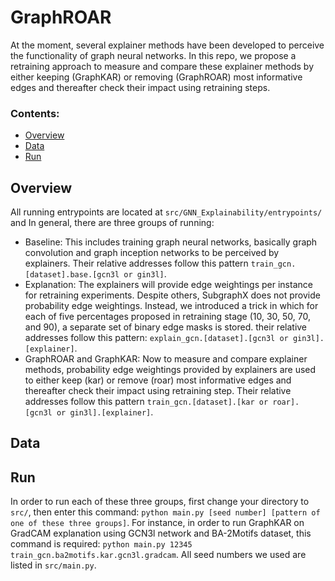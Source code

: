 # GraphROAR
At the moment, several explainer methods have been developed to perceive the functionality of graph neural networks. In this repo, we propose a retraining approach to measure and compare these explainer methods by either keeping (GraphKAR) or removing (GraphROAR) most informative edges and thereafter check their impact using retraining steps.
### Contents:
  - [Overview](#overview)
  - [Data](#data)
  - [Run](#Run)

## Overview
All running entrypoints are located at `src/GNN_Explainability/entrypoints/` and In general, there are three groups of running:
- Baseline: This includes training graph neural networks, basically graph convolution and graph inception networks to be perceived by explainers. Their relative addresses follow this pattern `train_gcn.[dataset].base.[gcn3l or gin3l]`.
- Explanation: The explainers will provide edge weightings per instance for retraining experiments. Despite others, SubgraphX does not provide probability edge weightings. Instead, we introduced a trick in which for each of five percentages proposed in retraining stage (10, 30, 50, 70, and 90), a separate set of binary edge masks is stored. their relative addresses follow this pattern: `explain_gcn.[dataset].[gcn3l or gin3l].[explainer]`.
- GraphROAR and GraphKAR: Now to measure and compare explainer methods, probability edge weightings provided by explainers are used to either keep (kar) or remove (roar) most informative edges and thereafter check their impact using retraining step. Their relative addresses follow this pattern `train_gcn.[dataset].[kar or roar].[gcn3l or gin3l].[explainer]`.

## Data

## Run
In order to run each of these three groups, first change your directory to `src/`, then enter this command: `python main.py [seed number] [pattern of one of these three groups]`. For instance, in order to run GraphKAR on GradCAM explanation using GCN3l network and BA-2Motifs dataset, this command is required: `python main.py 12345 train_gcn.ba2motifs.kar.gcn3l.gradcam`. All seed numbers we used are listed in `src/main.py`.  
